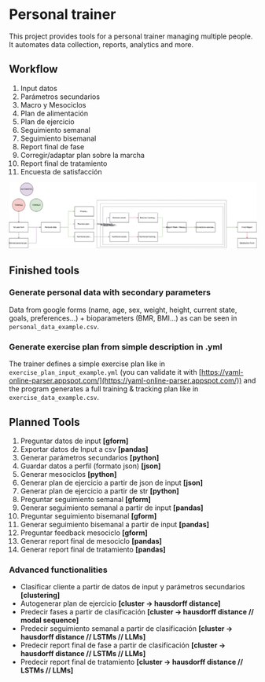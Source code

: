 # Personal trainer
This project provides tools for a personal trainer managing multiple people. It automates data collection, reports, analytics and more.


## Workflow
1. Input datos
2. Parámetros secundarios
3. Macro y Mesociclos
4. Plan de alimentación
5. Plan de ejercicio
6. Seguimiento semanal
7. Seguimiento bisemanal
8. Report final de fase
9. Corregir/adaptar plan sobre la marcha
10. Report final de tratamiento
11. Encuesta de satisfacción

![flowchart](documentation/personal_trainer_flowchart.svg)


## Finished tools

### Generate personal data with secondary parameters

Data from google forms (name, age, sex, weight, height, current state, goals, preferences...) + bioparameters (BMR, BMI...) as can be seen in `personal_data_example.csv`.


### Generate exercise plan from simple description in .yml

The trainer defines a simple exercise plan like in `exercise_plan_input_example.yml` (you can validate it with [https://yaml-online-parser.appspot.com/](https://yaml-online-parser.appspot.com/)) and the program generates a full training & tracking plan like in `exercise_data_example.csv`.





## Planned Tools

1. Preguntar datos de input __[gform]__
2. Exportar datos de Input a csv __[pandas]__
3. Generar parámetros secundarios __[python]__
4. Guardar datos a perfil (formato json) __[json]__
5. Generar mesociclos __[python]__
6. Generar plan de ejercicio a partir de json de input __[json]__
7. Generar plan de ejercicio a partir de str __[python]__
8. Preguntar seguimiento semanal __[gform]__
9. Generar seguimiento semanal a partir de input __[pandas]__
10. Preguntar seguimiento bisemanal __[gform]__
11. Generar seguimiento bisemanal a partir de input __[pandas]__
12. Preguntar feedback mesociclo __[gform]__
13. Generar report final de mesociclo __[pandas]__
14. Generar report final de tratamiento __[pandas]__


### Advanced functionalities
- Clasificar cliente a partir de datos de input y parámetros secundarios __[clustering]__
- Autogenerar plan de ejercicio __[cluster -> hausdorff distance]__
- Predecir fases a partir de clasificación __[cluster -> hausdorff distance // modal sequence]__
- Predecir seguimiento semanal a partir de clasificación __[cluster -> hausdorff distance // LSTMs // LLMs]__
- Predecir report final de fase a partir de clasificación __[cluster -> hausdorff distance // LSTMs // LLMs]__
- Predecir report final de tratamiento __[cluster -> hausdorff distance // LSTMs // LLMs]__




